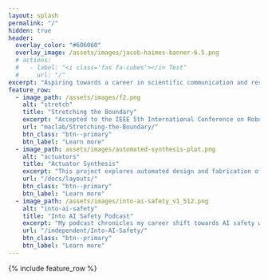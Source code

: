 ```yaml
---
layout: splash
permalink: "/"
hidden: true
header:
  overlay_color: "#606060"
  overlay_image: /assets/images/jacob-haimes-banner-6.5.png
  # actions:
  #   - label: "<i class='fas fa-cubes'></i> Test"
  #     url: "/"
excerpt: "Aspiring towards a career in scientific communication and research regarding transformative technologies."
feature_row:
  - image_path: /assets/images/f2.png
    alt: "stretch"
    title: "Stretching the Boundary"
    excerpt: "Accepted to the IEEE 5th International Conference on Robotics, this paper explores the value of using shell finite elements for soft actuator simulation."
    url: "maclab/Stretching-the-Boundary/"
    btn_class: "btn--primary"
    btn_label: "Learn more"
  - image_path: assets/images/automated-synthesis-plot.png
    alt: "actuators"
    title: "Actuator Synthesis"
    excerpt: "This project explores automated design and fabrication of bending pneumatic actuators, and was accepted to the IEEE 5th International Conference on Robotics."
    url: "/docs/layouts/"
    btn_class: "btn--primary"
    btn_label: "Learn more"
  - image_path: /assets/images/into-ai-safety_v1_512.png
    alt: "into-ai-safety"
    title: "Into AI Safety Podcast"
    excerpt: "My podcast chronicles my career shift towards AI safety with the goal of generating content that can help others do the same."
    url: "/independent/Into-AI-Safety/"
    btn_class: "btn--primary"
    btn_label: "Learn more"  
---
```


{% include feature_row %}